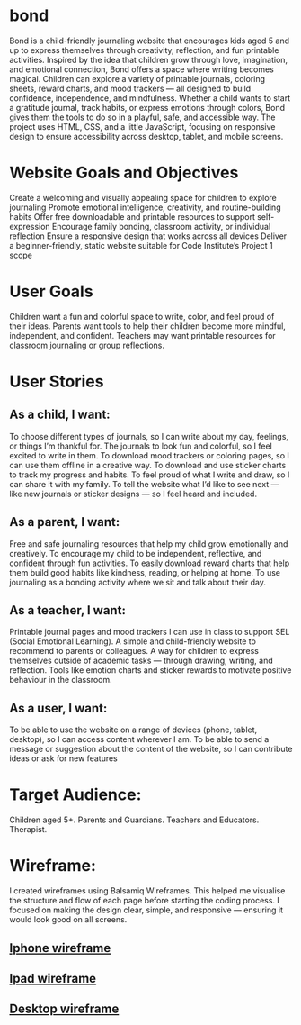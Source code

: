 # bond
Bond is a child-friendly journaling website that encourages kids aged 5 and up to express themselves through creativity, reflection, and fun printable activities. Inspired by the idea that children grow through love, imagination, and emotional connection, Bond offers a space where writing becomes magical.
Children can explore a variety of printable journals, coloring sheets, reward charts, and mood trackers — all designed to build confidence, independence, and mindfulness. Whether a child wants to start a gratitude journal, track habits, or express emotions through colors, Bond gives them the tools to do so in a playful, safe, and accessible way.
The project uses HTML, CSS, and a little JavaScript, focusing on responsive design to ensure accessibility across desktop, tablet, and mobile screens.

# Website Goals and Objectives
Create a welcoming and visually appealing space for children to explore journaling
Promote emotional intelligence, creativity, and routine-building habits
Offer free downloadable and printable resources to support self-expression
Encourage family bonding, classroom activity, or individual reflection
Ensure a responsive design that works across all devices
Deliver a beginner-friendly, static website suitable for Code Institute’s Project 1 scope

# User Goals
Children want a fun and colorful space to write, color, and feel proud of their ideas.
Parents want tools to help their children become more mindful, independent, and confident.
Teachers may want printable resources for classroom journaling or group reflections.

# User Stories
 ## As a child, I want:
To choose different types of journals, so I can write about my day, feelings, or things I’m thankful for.
The journals to look fun and colorful, so I feel excited to write in them.
To download mood trackers or coloring pages, so I can use them offline in a creative way.
To download and use sticker charts to track my progress and habits.
To feel proud of what I write and draw, so I can share it with my family.
To tell the website what I’d like to see next — like new journals or sticker designs — so I feel heard and included.

## As a parent, I want:
Free and safe journaling resources that help my child grow emotionally and creatively.
To encourage my child to be independent, reflective, and confident through fun activities.
To easily download reward charts that help them build good habits like kindness, reading, or helping at home.
To use journaling as a bonding activity where we sit and talk about their day.

 ## As a teacher, I want:
Printable journal pages and mood trackers I can use in class to support SEL (Social Emotional Learning).
A simple and child-friendly website to recommend to parents or colleagues.
A way for children to express themselves outside of academic tasks — through drawing, writing, and reflection.
Tools like emotion charts and sticker rewards to motivate positive behaviour in the classroom.

## As a user, I want:
To be able to use the website on a range of devices (phone, tablet, desktop), so I can access content wherever I am.
To be able to send a message or suggestion about the content of the website, so I can contribute ideas or ask for new features

# Target Audience:
Children aged 5+.
Parents and Guardians.
Teachers and Educators.
Therapist.

# Wireframe:
I created wireframes using Balsamiq Wireframes. This helped me visualise the structure and flow of each page before starting the coding process. I focused on making the design clear, simple, and responsive — ensuring it would look good on all screens.

## [Iphone wireframe](docs/phone-wireframe.pdf)
## [Ipad wireframe](docs/Ipad-wireframe.pdf)
## [Desktop wireframe](docs/Desktop-wireframe.pdf)



